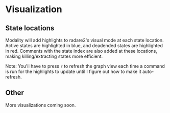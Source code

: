 # Visualization

## State locations

Modality will add highlights to radare2's visual mode at each state location. Active states are highlighted in blue, and deadended states are highlighted in red. Comments with the state index are also added at these locations, making killing/extracting states more efficient. 

Note: You'll have to press `r` to refresh the graph view each time a command is run for the highlights to update until I figure out how to make it auto-refresh.

## Other

More visualizations coming soon.
